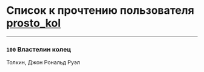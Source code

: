 # Список к прочтению пользователя [prosto_kol](http://vk.com/id14234343)
---

### `100` Властелин колец
Толкин, Джон Рональд Руэл

